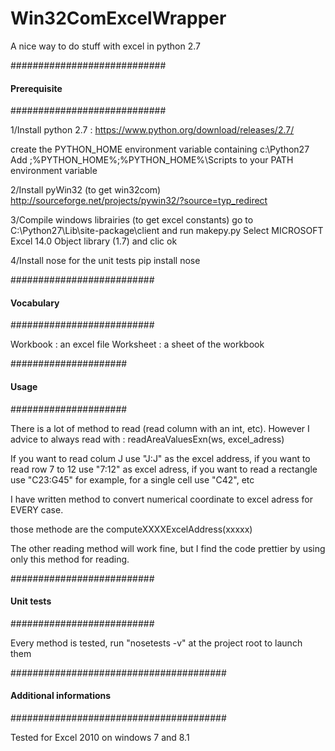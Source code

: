# Win32ComExcelWrapper
A nice way to do stuff with excel in python 2.7


############################
####    Prerequisite    ####
############################

1/Install python 2.7 :
https://www.python.org/download/releases/2.7/

create the PYTHON_HOME environment variable containing c:\Python27
Add ;%PYTHON_HOME%;%PYTHON_HOME%\Scripts to your PATH environment variable

2/Install pyWin32 (to get win32com)
http://sourceforge.net/projects/pywin32/?source=typ_redirect

3/Compile windows librairies (to get excel constants)
go to C:\Python27\Lib\site-package\client and run makepy.py
Select MICROSOFT Excel 14.0 Object library (1.7) and clic ok

4/Install nose for the unit tests
pip install nose


##########################
####    Vocabulary    ####
##########################

Workbook : an excel file
Worksheet : a sheet of the workbook


#####################
####    Usage    ####
#####################

There is a lot of method to read (read column with an int, etc).
However I advice to always read with : readAreaValuesExn(ws, excel_adress)

If you want to read colum J use "J:J" as the excel address, if you want to
read row 7 to 12 use "7:12" as excel adress, if you want to read a rectangle
use "C23:G45" for example, for a single cell use "C42", etc

I have written method to convert numerical coordinate to excel adress for
EVERY case.

those methode are the computeXXXXExcelAddress(xxxxx)

The other reading method will work fine, but I find the code prettier by using
only this method for reading.


##########################
####    Unit tests    ####
##########################

Every method is tested, run "nosetests -v" at the project root to launch them


#######################################
####    Additional informations    ####
#######################################

Tested for Excel 2010 on windows 7 and 8.1

